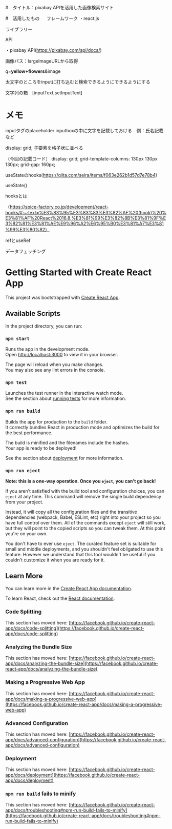 #　タイトル：pixabay APIを活用した画像検索サイト

#　活用したもの
　
 フレームワーク
 ・react.js
 
 ライブラリー
 
 API
 
 ・pixabay API(https://pixabay.com/api/docs/)
 
 画像パス：largeImageURLから取得
 
 q=**yellow+flowers**&image
 
 太文字のところをinputに打ち込むと検索できるようにできるようにする
 
 文字列の箱　[inputText,setInputText]
 
 
 
 # メモ
 
 inputタグのplaceholder
 inputboxの中に文字を記載しておける　例：氏名記載など
 
 display: grid; 子要素を格子状に並べる
 
 （今回の記載コード）
    display: grid;
    grid-template-columns: 130px 130px 130px;
    grid-gap: 160px;
    
 useStateのhooks(https://qiita.com/seira/items/f063e262b1d57d7e78b4)
 
 useState()
 
 hooksとは
 
 （https://spice-factory.co.jp/development/react-hooks/#:~:text=%E3%83%95%E3%83%83%E3%82%AF%20(hook)%20%E3%81%AF%20React%2016.8,%E3%81%99%E3%82%8B%E3%81%9F%E3%82%81%E3%81%AE%E9%96%A2%E6%95%B0%E3%81%A7%E3%81%99%E3%80%82）
 
 refとuseRef
 
 データフェッチング
 
 




# Getting Started with Create React App

This project was bootstrapped with [Create React App](https://github.com/facebook/create-react-app).

## Available Scripts

In the project directory, you can run:

### `npm start`

Runs the app in the development mode.\
Open [http://localhost:3000](http://localhost:3000) to view it in your browser.

The page will reload when you make changes.\
You may also see any lint errors in the console.

### `npm test`

Launches the test runner in the interactive watch mode.\
See the section about [running tests](https://facebook.github.io/create-react-app/docs/running-tests) for more information.

### `npm run build`

Builds the app for production to the `build` folder.\
It correctly bundles React in production mode and optimizes the build for the best performance.

The build is minified and the filenames include the hashes.\
Your app is ready to be deployed!

See the section about [deployment](https://facebook.github.io/create-react-app/docs/deployment) for more information.

### `npm run eject`

**Note: this is a one-way operation. Once you `eject`, you can't go back!**

If you aren't satisfied with the build tool and configuration choices, you can `eject` at any time. This command will remove the single build dependency from your project.

Instead, it will copy all the configuration files and the transitive dependencies (webpack, Babel, ESLint, etc) right into your project so you have full control over them. All of the commands except `eject` will still work, but they will point to the copied scripts so you can tweak them. At this point you're on your own.

You don't have to ever use `eject`. The curated feature set is suitable for small and middle deployments, and you shouldn't feel obligated to use this feature. However we understand that this tool wouldn't be useful if you couldn't customize it when you are ready for it.

## Learn More

You can learn more in the [Create React App documentation](https://facebook.github.io/create-react-app/docs/getting-started).

To learn React, check out the [React documentation](https://reactjs.org/).

### Code Splitting

This section has moved here: [https://facebook.github.io/create-react-app/docs/code-splitting](https://facebook.github.io/create-react-app/docs/code-splitting)

### Analyzing the Bundle Size

This section has moved here: [https://facebook.github.io/create-react-app/docs/analyzing-the-bundle-size](https://facebook.github.io/create-react-app/docs/analyzing-the-bundle-size)

### Making a Progressive Web App

This section has moved here: [https://facebook.github.io/create-react-app/docs/making-a-progressive-web-app](https://facebook.github.io/create-react-app/docs/making-a-progressive-web-app)

### Advanced Configuration

This section has moved here: [https://facebook.github.io/create-react-app/docs/advanced-configuration](https://facebook.github.io/create-react-app/docs/advanced-configuration)

### Deployment

This section has moved here: [https://facebook.github.io/create-react-app/docs/deployment](https://facebook.github.io/create-react-app/docs/deployment)

### `npm run build` fails to minify

This section has moved here: [https://facebook.github.io/create-react-app/docs/troubleshooting#npm-run-build-fails-to-minify](https://facebook.github.io/create-react-app/docs/troubleshooting#npm-run-build-fails-to-minify)
